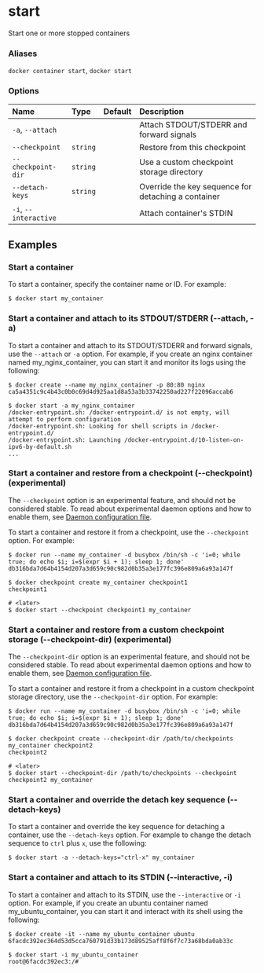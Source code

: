 # start

<!---MARKER_GEN_START-->
Start one or more stopped containers

### Aliases

`docker container start`, `docker start`

### Options

| Name                  | Type     | Default | Description                                         |
|:----------------------|:---------|:--------|:----------------------------------------------------|
| `-a`, `--attach`      |          |         | Attach STDOUT/STDERR and forward signals            |
| `--checkpoint`        | `string` |         | Restore from this checkpoint                        |
| `--checkpoint-dir`    | `string` |         | Use a custom checkpoint storage directory           |
| `--detach-keys`       | `string` |         | Override the key sequence for detaching a container |
| `-i`, `--interactive` |          |         | Attach container's STDIN                            |


<!---MARKER_GEN_END-->

## Examples

### Start a container

To start a container, specify the container name or ID. For example:

```console
$ docker start my_container
```

### <a name="attach"></a>  Start a container and attach to its STDOUT/STDERR (--attach, -a)

To start a container and attach to its STDOUT/STDERR and forward signals, use
the `--attach` or `-a` option. For example, if you create an nginx container
named my_nginx_container, you can start it and monitor its logs using the
following:

```console
$ docker create --name my_nginx_container -p 80:80 nginx
ca5a4351c9c4b43c0b0c69d4d925aa1d8a53a3b33742250ad227f22096accab6

$ docker start -a my_nginx_container
/docker-entrypoint.sh: /docker-entrypoint.d/ is not empty, will attempt to perform configuration
/docker-entrypoint.sh: Looking for shell scripts in /docker-entrypoint.d/
/docker-entrypoint.sh: Launching /docker-entrypoint.d/10-listen-on-ipv6-by-default.sh
...
```

### <a name="checkpoint"></a> Start a container and restore from a checkpoint (--checkpoint) (experimental)

The `--checkpoint` option is an experimental feature, and should not be
considered stable. To read about experimental daemon options and how to enable
them, see
[Daemon configuration file](https://docs.docker.com/engine/reference/commandline/dockerd/#daemon-configuration-file).

To start a container and restore it from a checkpoint, use the `--checkpoint` option. For example:

```console
$ docker run --name my_container -d busybox /bin/sh -c 'i=0; while true; do echo $i; i=$(expr $i + 1); sleep 1; done'
db316bda7d64b4154d207a3d659c90c982d0b35a3e177fc396e809a6a93a147f

$ docker checkpoint create my_container checkpoint1
checkpoint1

# <later>
$ docker start --checkpoint checkpoint1 my_container
```

### <a name="checkpoint-dir"></a>  Start a container and restore from a custom checkpoint storage (--checkpoint-dir) (experimental)

The `--checkpoint-dir` option is an experimental feature, and should not be
considered stable. To read about experimental daemon options and how to enable
them, see
[Daemon configuration file](https://docs.docker.com/engine/reference/commandline/dockerd/#daemon-configuration-file).

To start a container and restore it from a checkpoint in a custom checkpoint
storage directory, use the `--checkpoint-dir` option. For example:

```console
$ docker run --name my_container -d busybox /bin/sh -c 'i=0; while true; do echo $i; i=$(expr $i + 1); sleep 1; done'
db316bda7d64b4154d207a3d659c90c982d0b35a3e177fc396e809a6a93a147f

$ docker checkpoint create --checkpoint-dir /path/to/checkpoints my_container checkpoint2
checkpoint2

# <later>
$ docker start --checkpoint-dir /path/to/checkpoints --checkpoint checkpoint2 my_container
```

### <a name="detach-keys"></a> Start a container and override the detach key sequence (--detach-keys)

To start a container and override the key sequence for detaching a container,
use the `--detach-keys` option. For example to change the detach sequence to
`ctrl` plus `x`, use the following:

```console
$ docker start -a --detach-keys="ctrl-x" my_container
```

### <a name="interactive"></a> Start a container and attach to its STDIN (--interactive, -i)

To start a container and attach to its STDIN, use the `--interactive` or `-i`
option. For example, if you create an ubuntu container named
my_ubuntu_container, you can start it and interact with its shell using the
following:

```console
$ docker create -it --name my_ubuntu_container ubuntu
6facdc392ec364d53d5cca760791d33b173d89525aff8f6f7c73a68bda0ab33c

$ docker start -i my_ubuntu_container
root@6facdc392ec3:/#
```